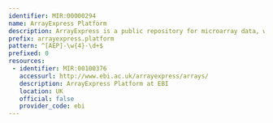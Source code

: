 ```yaml
---
identifier: MIR:00000294
name: ArrayExpress Platform
description: ArrayExpress is a public repository for microarray data, which is aimed at storing MIAME-compliant data in accordance with Microarray Gene Expression Data (MGED) recommendations.This collection references the specific platforms used in the generation of experimental results.
prefix: arrayexpress.platform
pattern: ^[AEP]-\w{4}-\d+$
prefixed: 0
resources:
 - identifier: MIR:00100376
   accessurl: http://www.ebi.ac.uk/arrayexpress/arrays/
   description: ArrayExpress Platform at EBI
   location: UK
   official: false
   provider_code: ebi
---
```

